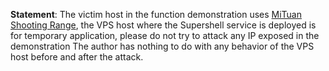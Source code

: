 **Statement**: The victim host in the function demonstration uses [MiTuan Shooting Range](https://chaoxi.zone/), the VPS host where the Supershell service is deployed is for temporary application, please do not try to attack any IP exposed in the demonstration The author has nothing to do with any behavior of the VPS host before and after the attack.
